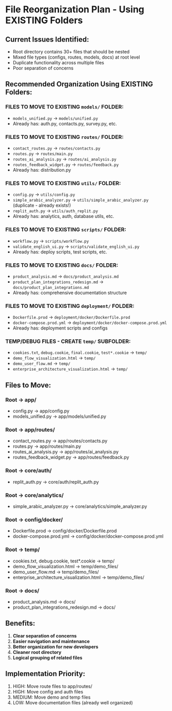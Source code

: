 # File Reorganization Plan - Using EXISTING Folders

## Current Issues Identified:
- Root directory contains 30+ files that should be nested
- Mixed file types (configs, routes, models, docs) at root level
- Duplicate functionality across multiple files
- Poor separation of concerns

## Recommended Organization Using EXISTING Folders:

### FILES TO MOVE TO EXISTING `models/` FOLDER:
- `models_unified.py` → `models/unified.py`
- Already has: auth.py, contacts.py, survey.py, etc.

### FILES TO MOVE TO EXISTING `routes/` FOLDER:
- `contact_routes.py` → `routes/contacts.py`
- `routes.py` → `routes/main.py`
- `routes_ai_analysis.py` → `routes/ai_analysis.py` 
- `routes_feedback_widget.py` → `routes/feedback.py`
- Already has: distribution.py

### FILES TO MOVE TO EXISTING `utils/` FOLDER:
- `config.py` → `utils/config.py`
- `simple_arabic_analyzer.py` → `utils/simple_arabic_analyzer.py` (duplicate - already exists!)
- `replit_auth.py` → `utils/auth_replit.py`
- Already has: analytics, auth, database utils, etc.

### FILES TO MOVE TO EXISTING `scripts/` FOLDER:
- `workflow.py` → `scripts/workflow.py`
- `validate_english_ui.py` → `scripts/validate_english_ui.py`
- Already has: deploy scripts, test scripts, etc.

### FILES TO MOVE TO EXISTING `docs/` FOLDER:
- `product_analysis.md` → `docs/product_analysis.md`
- `product_plan_integrations_redesign.md` → `docs/product_plan_integrations.md`
- Already has: comprehensive documentation structure

### FILES TO MOVE TO EXISTING `deployment/` FOLDER:
- `Dockerfile.prod` → `deployment/docker/Dockerfile.prod`
- `docker-compose.prod.yml` → `deployment/docker/docker-compose.prod.yml`
- Already has: deployment scripts and configs

### TEMP/DEBUG FILES - CREATE `temp/` SUBFOLDER:
- `cookies.txt`, `debug.cookie`, `final.cookie`, `test*.cookie` → `temp/`
- `demo_flow_visualization.html` → `temp/`
- `demo_user_flow.md` → `temp/`
- `enterprise_architecture_visualization.html` → `temp/`

## Files to Move:

### Root → app/
- config.py → app/config.py
- models_unified.py → app/models/unified.py

### Root → app/routes/
- contact_routes.py → app/routes/contacts.py
- routes.py → app/routes/main.py
- routes_ai_analysis.py → app/routes/ai_analysis.py
- routes_feedback_widget.py → app/routes/feedback.py

### Root → core/auth/
- replit_auth.py → core/auth/replit_auth.py

### Root → core/analytics/
- simple_arabic_analyzer.py → core/analytics/simple_analyzer.py

### Root → config/docker/
- Dockerfile.prod → config/docker/Dockerfile.prod
- docker-compose.prod.yml → config/docker/docker-compose.prod.yml

### Root → temp/
- cookies.txt, debug.cookie, test*.cookie → temp/
- demo_flow_visualization.html → temp/demo_files/
- demo_user_flow.md → temp/demo_files/
- enterprise_architecture_visualization.html → temp/demo_files/

### Root → docs/
- product_analysis.md → docs/
- product_plan_integrations_redesign.md → docs/

## Benefits:
1. **Clear separation of concerns**
2. **Easier navigation and maintenance**
3. **Better organization for new developers**
4. **Cleaner root directory**
5. **Logical grouping of related files**

## Implementation Priority:
1. HIGH: Move route files to app/routes/
2. HIGH: Move config and auth files
3. MEDIUM: Move demo and temp files
4. LOW: Move documentation files (already well organized)